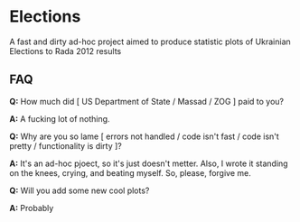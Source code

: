 Elections
=========

A fast and dirty ad-hoc project aimed to produce statistic plots
of Ukrainian Elections to Rada 2012 results

FAQ
---
**Q:** How much did [ US Department of State / Massad / ZOG ] paid to you?

**A:** A fucking lot of nothing.

**Q:** Why are you so lame [ errors not handled / code isn't fast / code isn't pretty / functionality is dirty ]?

**A:** It's an ad-hoc pjoect, so it's just doesn't metter. Also, I wrote it standing on the knees, crying, and beating myself. So, please, forgive me.

**Q:** Will you add some new cool plots?

**A:** Probably
